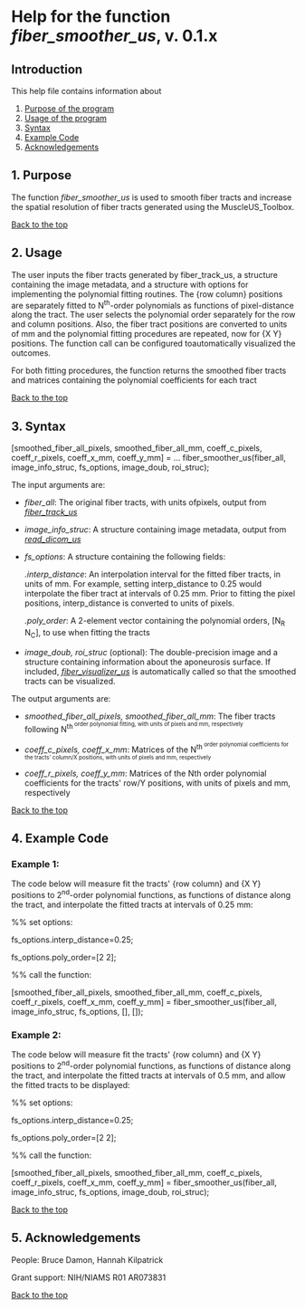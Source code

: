 # Help for the function <i>fiber_smoother_us</i>, v. 0.1.x

## Introduction

This help file contains information about
1) [Purpose of the program](https://github.com/bdamon/MuscleUS_Toolbox/blob/master/Help/Help-for-fiber_smoother_us.md#1-purpose)
2) [Usage of the program](https://github.com/bdamon/MuscleUS_Toolbox/blob/master/Help/Help-for-fiber_smoother_us.md#2-usage)
3) [Syntax](https://github.com/bdamon/MuscleUS_Toolbox/blob/master/Help/Help-for-fiber_smoother_us.md#3-Syntax)
4) [Example Code](https://github.com/bdamon/MuscleUS_Toolbox/blob/master/Help/Help-for-fiber_smoother_us.md#4-Example-Code)
5) [Acknowledgements](https://github.com/bdamon/MuscleUS_Toolbox/blob/master/Help/Help-for-fiber_smoother_us.md#5-Acknowledgements)

## 1. Purpose
 
The function <i>fiber_smoother_us</i> is used to smooth fiber tracts and increase the spatial resolution of fiber tracts generated using the MuscleUS_Toolbox.

[Back to the top](https://github.com/bdamon/MuscleUS_Toolbox/blob/master/Help/Help-for-fiber_smoother_us.md)

## 2. Usage
The user inputs the fiber tracts generated by fiber_track_us, a structure containing the image metadata, and a structure with options for implementing the polynomial fitting routines.  The {row column} positions are separately fitted to N<sup>th</sup>-order polynomials as functions of pixel-distance along the tract. The user selects the polynomial order separately for the row and column positions. Also, the fiber tract positions are converted to units of mm and the polynomial fitting procedures are repeated, now for {X Y} positions. The function call can be configured toautomatically visualized the outcomes.

For both fitting procedures, the function returns the smoothed fiber tracts and matrices containing the polynomial coefficients for each tract

[Back to the top](https://github.com/bdamon/MuscleUS_Toolbox/blob/master/Help/Help-for-fiber_smoother_us.md)

## 3. Syntax

[smoothed_fiber_all_pixels, smoothed_fiber_all_mm, coeff_c_pixels, coeff_r_pixels, coeff_x_mm, coeff_y_mm] = ...
    fiber_smoother_us(fiber_all, image_info_struc, fs_options, image_doub, roi_struc);

The input arguments are:
 
* <i>fiber_all</i>: The original fiber tracts, with units ofpixels, output from [<i>fiber_track_us</i>](https://github.com/bdamon/MuscleUS_Toolbox/blob/master/Help/Help-for-fiber_track_us.md)

* <i>image_info_struc</i>: A structure containing image metadata, output from [<i>read_dicom_us</i>](https://github.com/bdamon/MuscleUS_Toolbox/blob/master/Help/Help-for-read_dicom_us.md)

* <i>fs_options</i>: A structure containing the following fields:

  <i>.interp_distance</i>: An interpolation interval for the fitted fiber tracts, in units of mm.  For example, setting interp_distance to 0.25 would interpolate the fiber tract at intervals of 0.25 mm. Prior to fitting the pixel positions, interp_distance is converted to units of pixels.
  
  <i>.poly_order</i>: A 2-element vector containing the polynomial orders, [N<sub>R</sub> N<sub>C</sub>], to use when fitting the tracts

* <i>image_doub, roi_struc</i> (optional): The double-precision image and a structure containing information about the aponeurosis surface. If included, [<i>fiber_visualizer_us</i>](https://github.com/bdamon/MuscleUS_Toolbox/blob/master/Help/Help-for-fiber_visualizer_us.md) is automatically called so that the smoothed tracts can be visualized.

The output arguments are:

* <i>smoothed_fiber_all_pixels, smoothed_fiber_all_mm</i>: The fiber tracts following N<sup>th<sup> order polynomial fitting, with units of pixels and mm, respectively

* <i>coeff_c_pixels, coeff_x_mm</i>: Matrices of the N<sup>th<sup> order polynomial coefficients for the tracts' column/X positions, with units of pixels and mm, respectively

* <i>coeff_r_pixels, coeff_y_mm</i>: Matrices of the Nth order polynomial coefficients for the tracts' row/Y positions, with units of pixels and mm, respectively

[Back to the top](https://github.com/bdamon/MuscleUS_Toolbox/blob/master/Help/Help-for-fiber_smoother_us.md)

## 4. Example Code
### Example 1:
The code below will measure fit the tracts' {row column} and {X Y} positions to 2<sup>nd</sup>-order polynomial functions, as functions of distance along the tract, and interpolate the fitted tracts at intervals of 0.25 mm:

%% set options:

fs_options.interp_distance=0.25;

fs_options.poly_order=[2 2];

%% call the function:

[smoothed_fiber_all_pixels, smoothed_fiber_all_mm, coeff_c_pixels, coeff_r_pixels, coeff_x_mm, coeff_y_mm] = fiber_smoother_us(fiber_all, image_info_struc, fs_options, [], []);
  
### Example 2:
The code below will measure fit the tracts' {row column} and {X Y} positions to 2<sup>nd</sup>-order polynomial functions, as functions of distance along the tract, and interpolate the fitted tracts at intervals of 0.5 mm, and allow the fitted tracts to be displayed:

%% set options:

fs_options.interp_distance=0.25;

fs_options.poly_order=[2 2];

%% call the function:

[smoothed_fiber_all_pixels, smoothed_fiber_all_mm, coeff_c_pixels, coeff_r_pixels, coeff_x_mm, coeff_y_mm] = fiber_smoother_us(fiber_all, image_info_struc, fs_options, image_doub, roi_struc);
  
[Back to the top](https://github.com/bdamon/MuscleUS_Toolbox/blob/master/Help/Help-for-fiber_smoother_us.md)

## 5. Acknowledgements
 People: Bruce Damon, Hannah Kilpatrick
 
 Grant support: NIH/NIAMS R01 AR073831

[Back to the top](https://github.com/bdamon/MuscleUS_Toolbox/blob/master/Help/Help-for-fiber_smoother_us.md)
